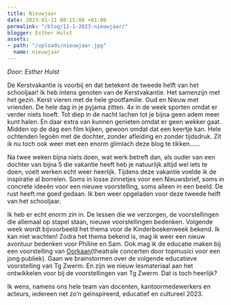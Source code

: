 ```yaml
---
title: Nieuwjaar
date: 2023-01-11 08:15:00 +01:00
permalink: "/blog/11-1-2023-nieuwjaar/"
blogger: Esther Hulst
assets:
- path: "/uploads/nieuwjaar.jpg"
  name: nieuwjaar
---
```


*Door: Esther Hulst*

De Kerstvakantie is voorbij en dat betekent de tweede helft van het schooljaar! Ik heb intens genoten van de Kerstvakantie. Het samenzijn met het gezin. Kerst vieren met de hele grootfamilie. Oud en Nieuw met vrienden. De hele dag in je pyjama zitten. 4x in de week sporten omdat er verder niets hoeft. Tot diep in de nacht lachen tot je bijna geen adem meer kunt halen. En daar extra van kunnen genieten omdat er geen wekker gaat. Midden op de dag een film kijken, gewoon omdat dat een keertje kan. Hele ochtenden legoën met de dochter, zonder afleiding en zonder tijdsdruk. 
Zit ik nu toch ook weer met een enorm glimlach deze blog te tikken…... 

Na twee weken bijna niets doen, wat werk betreft dan, als ouder van een dochter van bijna 5 die vakantie heeft heb je natuurlijk altijd wel iets te doen, voelt werken echt weer heerlijk. Tijdens deze vakantie voelde ik de inspiratie al borrelen. Soms in losse zinnetjes voor een Nieuwsbrief, soms in concrete ideeën voor een nieuwe voorstelling, soms alleen in een beeld. De rust heeft me goed gedaan. Ik ben weer opgeladen voor deze tweede helft van het schooljaar. 

Ik heb er echt enorm zin in. De lessen die we verzorgen, de voorstellingen die allemaal op stapel staan, nieuwe voorstellingen bedenken. Volgende week wordt bijvoorbeeld het thema voor de Kinderboekenweek bekend. Ik kan niet wachten! Zodra het thema bekend is, mag ik weer een nieuw avontuur bedenken voor Philine en Sam. Ook mag ik de educatie maken bij een voorstelling van [Oorkaan](https://oorkaan.nl/voorstellingen/gong-en-de-vier-neuzen/)(theatrale concerten door topmusici voor een jong publiek). Gaan we brainstormen over de volgende educatieve voorstelling van Tg Zwerm. En zijn we nieuw lesmateriaal aan het ontwikkelen voor bij de voorstellingen van Tg Zwerm. Dat is toch heerlijk? 

Ik wens, namens ons hele team van docenten, kantoormedewerkers en acteurs, iedereen net zo’n geïnspireerd, educatief en cultureel 2023. 